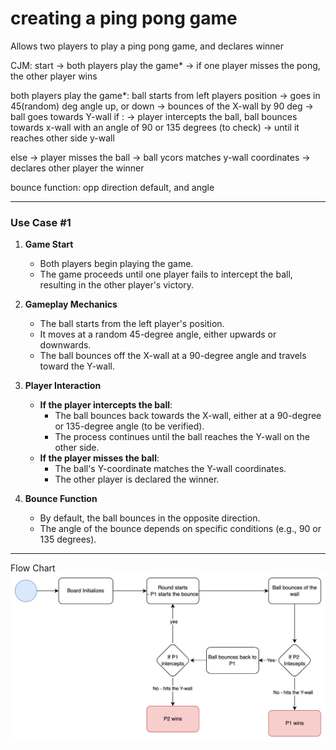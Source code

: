 # creating a ping pong game
Allows two players to play a ping pong game, and declares winner

CJM:
start -> both players play the game* -> if one player misses the pong, the other player wins


both players play the game*:
ball starts from left players position -> goes in 45(random) deg angle up, or down -> bounces of the X-wall by 90 deg -> ball goes towards Y-wall 
if :
-> player intercepts the ball, ball bounces towards x-wall with an angle of 90 or 135 degrees (to check) -> until it reaches other side y-wall

else -> player misses the ball -> ball ycors matches y-wall coordinates -> declares other player the winner

bounce function: opp direction default, and angle

--------------------------------
### Use Case #1

1. **Game Start**  
   - Both players begin playing the game.  
   - The game proceeds until one player fails to intercept the ball, resulting in the other player's victory.  

2. **Gameplay Mechanics**  
   - The ball starts from the left player's position.  
   - It moves at a random 45-degree angle, either upwards or downwards.  
   - The ball bounces off the X-wall at a 90-degree angle and travels toward the Y-wall.  

3. **Player Interaction**  
   - **If the player intercepts the ball**:  
     - The ball bounces back towards the X-wall, either at a 90-degree or 135-degree angle (to be verified).  
     - The process continues until the ball reaches the Y-wall on the other side.  
   - **If the player misses the ball**:  
     - The ball's Y-coordinate matches the Y-wall coordinates.  
     - The other player is declared the winner.  

4. **Bounce Function**  
   - By default, the ball bounces in the opposite direction.  
   - The angle of the bounce depends on specific conditions (e.g., 90 or 135 degrees).
  
----------------------------------------------------------------
Flow Chart
![alt text](image.png)

